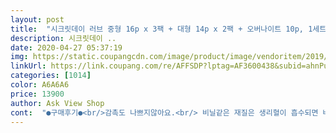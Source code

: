 ```yaml
---
layout: post 
title:  "시크릿데이 러브 중형 16p x 3팩 + 대형 14p x 2팩 + 오버나이트 10p, 1세트" 
description: 시크릿데이 ..
date: 2020-04-27 05:37:19 
img: https://static.coupangcdn.com/image/product/image/vendoritem/2019/08/08/3068344863/f04b59a0-a62e-4100-a8c9-7194b14dd0f9.jpg 
linkUrl: https://link.coupang.com/re/AFFSDP?lptag=AF3600438&subid=ahnPublicAsk&pageKey=9858352&itemId=43672462&vendorItemId=5456764396&traceid=V0-113-5a1b2f7a5d78dc5f 
categories: [1014] 
color: A6A6A6 
price: 13900 
author: Ask View Shop 
cont:  "●구매후기●<br/>감촉도 나쁘지않아요.<br/> 비닐같은 재질은 생리혈이 흡수되면 바로 들쩍들쩍 붙으면서 짜증 엄청나는데 그런대로 괜찮은 편.<br/>.<br/>각 사이즈의 길이감도 나쁘지 않고.<br/>.<br/><br/>구성도 소형 세개, 대형 두개, 오버나이트 한개.<br/><br/>그나머지 날은 중형을 사용했어요<br/>그래서 대형도 필요하고<br/>그점만 조금 아쉬웠어요<br/>나이가 들면서 조금씩 변하더라고요<br/>난소가 그걸 따지겠어요 자궁이 따지겠어요.<br/><br/>너무 편했구요<br/>늘 같은 브랜드만 사용하다가 뭐에 꽂혔는지 이 제품을 샀습니다.<br/> 공주같는 고양이가 끌렸던걸까.<br/>.<br/> 보통 이것저것 따져보고 살텐데 그냥 질렀네요.<br/><br/>두꺼운 건 묵직하니 정말 짜증나는데.<br/>.<br/><br/>미안해요... <br/>생각보다 괜찮고 좋은 제품이라 후기를 올려주고 싶은데 생리중이라 텐션이 쳐져요... <br/><br/>사용 빈도 높은 순으로 담겨 온 게 ‘배려돋는다’ 느꼈죠.<br/><br/>생리대 마트표  오버나이트만 쓰다가 인터넷으로 종류다양한걸 구매했네요.<br/> 오버나이트는 오버나이트 대로 사구요.<br/> 오늘 중형을 차봤는데 오버나이트와 다르게 안찬 느낌 이네요.<br/> 양이 얼마 안돼서 중형으로 ~ 종류 다양하게 빠짐 없이 왔구요.<br/> 택배 박스 귀여운데.<br/>.<br/> 중간쯤에 생리대 스티커가 붙어 있어요.<br/> 택배 보내주시는 분들이야 크게 신경 안쓰시겠지만 좀 그래요.<br/> 종류 다양하고.<br/> 세달정도는 쓸수 있을것 같아요.<br/> 양이 워낙 많아서 주로 오버나이트로 써서 세달정도 예상 하고 있구요.<br/> 디자인은 귀엽고 펼쳐서 찍으려고 했는데 강아지가 지 먹을거 인줄 알고 달려 들어서 실패했어요.<br/> 다른 분이 많이 올리셨으니 전 안올리겠어요.<br/> !! 여성용품 생리대 값도 만만치 않은데 싼가격에 잘 산것 같네요.<br/> ~~^^<br/>셋째날은 이튿날보다 작아서  대형 썼더니 편했구요<br/>어쨌거나 담담히 담겨온 택배상자 열어보니까 꽤 정갈해요.<br/><br/>언제나 중형만 사용했는데<br/>오버나이트 같은 경우는 크기 때문에<br/>오버나이트도 필요하게 되서<br/>오버나이트에서 엉덩이 부분이 좀더 넓었어도 좋았을것 같아요 ㅎㅎ<br/>이튿날이 젤 많아서 오버나이트 쓰니까 앞과 뒤까지 커버가 잘되서<br/>저는 원터치로 열리는게 정말 편하고 좋던데<br/>정말 처음으로 구매해봐요 ㅎㅎ<br/>제가 양이 적어서<br/>코로나19로 삶은 피폐해져가는데 생리는 아무생각이 없죠.<br/><br/>패드는 얇은 편이라 착용감도 괜찮네요.<br/><br/>한번에 뜯어 지지 않더라구요<br/>" 
---
```

